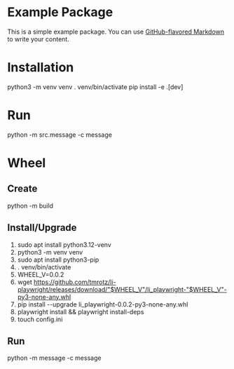# Example Package

This is a simple example package. You can use
[GitHub-flavored Markdown](https://guides.github.com/features/mastering-markdown/)
to write your content.


# Installation
python3 -m venv venv
. venv/bin/activate
pip install -e .[dev]

# Run
python -m src.message -c message

# Wheel
## Create
python -m build

## Install/Upgrade
1. sudo apt install python3.12-venv
1. python3 -m venv venv
1. sudo apt install python3-pip
1. . venv/bin/activate
1. WHEEL_V=0.0.2
1. wget https://github.com/tmrotz/li-playwright/releases/download/"$WHEEL_V"/li_playwright-"$WHEEL_V"-py3-none-any.whl
1. pip install --upgrade li_playwright-0.0.2-py3-none-any.whl
1. playwright install && playwright install-deps
1. touch config.ini

## Run
python -m message -c message
